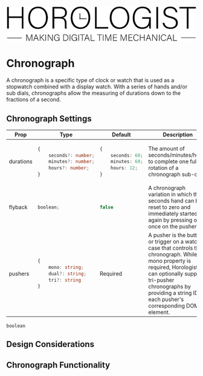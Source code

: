 <p align="center">
  <img src="../../../../../assets/logo-horologist.svg" alt="Horologist Logo - Making digital time mechanical" width="500" />
</p>

# Chronograph

A chronograph is a specific type of clock or watch that is used as a stopwatch combined with a
display watch. With a series of hands and/or sub dials, chronographs allow the measuring of
durations down to the fractions of a second.

## Chronograph Settings

<table>
    <thead>
        <th>Prop</th>
        <th>Type</th>
        <th>Default</th>
        <th>Description</th>
    </thead>
    <tbody>
        <tr>
            <td>durations</td>
<td>

```ts
{
    seconds?: number;
    minutes?: number;
    hours?: number;
}
```

</td>
<td>

```ts
{
    seconds: 60;
    minutes: 60;
    hours: 12;
}
```

</td>
            <td>The amount of seconds/minutes/hours to complete one full rotation of a chronograph sub-dial.</td>
        </tr>
        <tr>
        <td>flyback</td>
<td>

```ts
boolean;
```

</td>
<td>
        
```ts
false
```
        
</td>
        <td>A chronograph variation in which the seconds hand can be reset to zero and immediately started again by pressing only once on the pusher.</td>
        </tr>
        <tr>
        <td>pushers</td>
<td>

```ts
{
    mono: string;
    dual?: string;
    tri?: string
}
```

</td>
        <td> Required </td>
        <td>A pusher is the button or trigger on a watch case that controls the chronograph. While the mono property is required, Horologist can optionally support tri-pusher chronographs by providing a string ID to each pusher's corresponding DOM element.</td>
        </tr>
    </tbody>
</table>

`boolean`

## Design Considerations

## Chronograph Functionality
